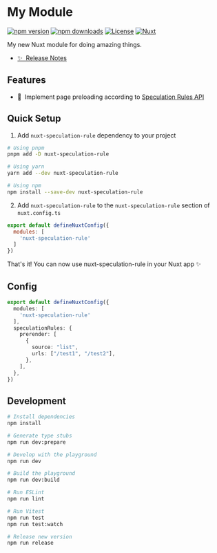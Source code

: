 <!--
Get your module up and running quickly.

Find and replace all on all files (CMD+SHIFT+F):
- Name: My Module
- Package name: my-module
- Description: My new Nuxt module
-->

# My Module

[![npm version][npm-version-src]][npm-version-href]
[![npm downloads][npm-downloads-src]][npm-downloads-href]
[![License][license-src]][license-href]
[![Nuxt][nuxt-src]][nuxt-href]

My new Nuxt module for doing amazing things.

- [✨ &nbsp;Release Notes](/CHANGELOG.md)
<!-- - [🏀 Online playground](https://stackblitz.com/github/your-org/my-module?file=playground%2Fapp.vue) -->
<!-- - [📖 &nbsp;Documentation](https://example.com) -->

## Features

<!-- Highlight some of the features your module provide here -->
- 🌲 &nbsp;Implement page preloading according to [Speculation Rules API](https://developer.chrome.com/blog/prerender-pages/)

## Quick Setup

1. Add `nuxt-speculation-rule` dependency to your project

```bash
# Using pnpm
pnpm add -D nuxt-speculation-rule

# Using yarn
yarn add --dev nuxt-speculation-rule

# Using npm
npm install --save-dev nuxt-speculation-rule
```

2. Add `nuxt-speculation-rule` to the `nuxt-speculation-rule` section of `nuxt.config.ts`

```js
export default defineNuxtConfig({
  modules: [
    'nuxt-speculation-rule'
  ]
})
```

That's it! You can now use nuxt-speculation-rule in your Nuxt app ✨

## Config

```ts
export default defineNuxtConfig({
  modules: [
    'nuxt-speculation-rule'
  ],
  speculationRules: {
    prerender: [
      {
        source: "list",
        urls: ["/test1", "/test2"],
      },
    ],
  },
})
```

## Development

```bash
# Install dependencies
npm install

# Generate type stubs
npm run dev:prepare

# Develop with the playground
npm run dev

# Build the playground
npm run dev:build

# Run ESLint
npm run lint

# Run Vitest
npm run test
npm run test:watch

# Release new version
npm run release
```

<!-- Badges -->
[npm-version-src]: https://img.shields.io/npm/v/my-module/latest.svg?style=flat&colorA=18181B&colorB=28CF8D
[npm-version-href]: https://npmjs.com/package/my-module

[npm-downloads-src]: https://img.shields.io/npm/dm/my-module.svg?style=flat&colorA=18181B&colorB=28CF8D
[npm-downloads-href]: https://npmjs.com/package/my-module

[license-src]: https://img.shields.io/npm/l/my-module.svg?style=flat&colorA=18181B&colorB=28CF8D
[license-href]: https://npmjs.com/package/my-module

[nuxt-src]: https://img.shields.io/badge/Nuxt-18181B?logo=nuxt.js
[nuxt-href]: https://nuxt.com
